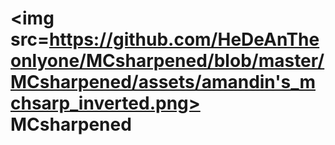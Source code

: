 # <img src=https://github.com/HeDeAnTheonlyone/MCsharpened/blob/master/MCsharpened/assets/amandin's_mchsarp_inverted.png> MCsharpened
